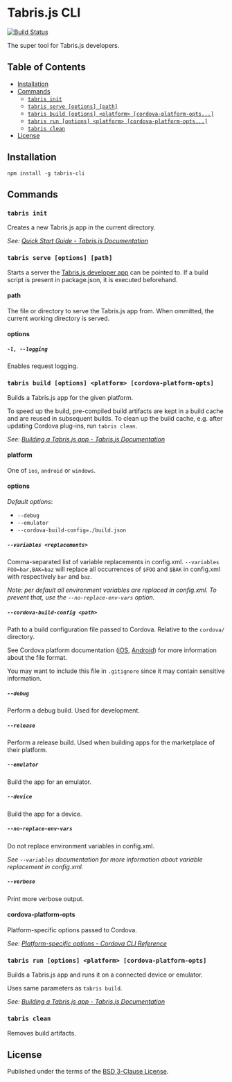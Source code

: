 # Tabris.js CLI

[![Build Status](https://travis-ci.org/eclipsesource/tabris-js-cli.svg?branch=master)](https://travis-ci.org/eclipsesource/tabris-js-cli)

The super tool for Tabris.js developers.

## Table of Contents
* [Installation](#installation)
* [Commands](#commands)
  + [`tabris init`](#tabris-init)
  + [`tabris serve [options] [path]`](#tabris-serve-options-path)
  + [`tabris build [options] <platform> [cordova-platform-opts...]`](#tabris-build-options-platform-cordova-platform-opts)
  + [`tabris run [options] <platform> [cordova-platform-opts...]`](#tabris-run-options-platform-cordova-platform-opts)
  + [`tabris clean`](#tabris-clean)
* [License](#license)

## Installation

`npm install -g tabris-cli`

## Commands

### `tabris init`

Creates a new Tabris.js app in the current directory.

*See: [Quick Start Guide - Tabris.js Documentation](https://tabrisjs.com/documentation/2.0/getting-started.html)*

### `tabris serve [options] [path]`

Starts a server the [Tabris.js developer app](https://tabrisjs.com/documentation/2.0/developer-app) can be pointed to. If a build script is present in package.json, it is executed beforehand.

#### path

The file or directory to serve the Tabris.js app from. When ommitted, the current working directory is served.

#### options

##### `-l, --logging`

Enables request logging.

### `tabris build [options] <platform> [cordova-platform-opts]`

Builds a Tabris.js app for the given platform.

To speed up the build, pre-compiled build artifacts are kept in a build cache and are reused in subsequent builds. To clean up the build cache, e.g. after updating Cordova plug-ins, run `tabris clean`.

*See: [Building a Tabris.js app - Tabris.js Documentation](https://tabrisjs.com/documentation/2.0/build.html)*

#### platform

One of `ios`, `android` or `windows`.

#### options

*Default options*:

  * `--debug`
  * `--emulator`
  * `--cordova-build-config=./build.json`

##### `--variables <replacements>`

Comma-separated list of variable replacements in config.xml. `--variables FOO=bar,BAK=baz` will replace all occurrences of `$FOO` and `$BAK` in config.xml with respectively `bar` and `baz`.

*Note: per default all environment variables are replaced in config.xml. To prevent that, use the `--no-replace-env-vars` option.*

##### `--cordova-build-config <path>`

Path to a build configuration file passed to Cordova. Relative to the `cordova/` directory.

See Cordova platform documentation ([iOS](https://cordova.apache.org/docs/en/6.x/guide/platforms/ios/index.html#using-buildjson), [Android](https://cordova.apache.org/docs/en/6.x/guide/platforms/android/index.html#using-buildjson)) for more information about the file format.

You may want to include this file in `.gitignore` since it may contain sensitive information.

##### `--debug`

Perform a debug build. Used for development.

##### `--release`

Perform a release build. Used when building apps for the marketplace of their platform.

##### `--emulator`

Build the app for an emulator.

##### `--device`

Build the app for a device.

##### `--no-replace-env-vars`

Do not replace environment variables in config.xml.

*See `--variables` documentation for more information about variable replacement in config.xml.*

##### `--verbose`

Print more verbose output.

#### cordova-platform-opts

Platform-specific options passed to Cordova.

*See: [Platform-specific options - Cordova CLI Reference](https://cordova.apache.org/docs/en/6.x/reference/cordova-cli/#platform-specific-options)*

### `tabris run [options] <platform> [cordova-platform-opts]`

Builds a Tabris.js app and runs it on a connected device or emulator.

Uses same parameters as `tabris build`.

*See: [Building a Tabris.js app - Tabris.js Documentation](https://tabrisjs.com/documentation/2.0/build.html)*

### `tabris clean`

Removes build artifacts.

## License

Published under the terms of the [BSD 3-Clause License](LICENSE).
